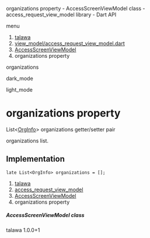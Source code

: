 




organizations property - AccessScreenViewModel class - access\_request\_view\_model library - Dart API







menu

1. [talawa](../../index.html)
2. [view\_model/access\_request\_view\_model.dart](../../view_model_access_request_view_model/view_model_access_request_view_model-library.html)
3. [AccessScreenViewModel](../../view_model_access_request_view_model/AccessScreenViewModel-class.html)
4. organizations property

organizations


dark\_mode

light\_mode




# organizations property


List<[OrgInfo](../../models_organization_org_info/OrgInfo-class.html)>
organizations
getter/setter pair

organizations list.


## Implementation

```
late List<OrgInfo> organizations = [];
```

 


1. [talawa](../../index.html)
2. [access\_request\_view\_model](../../view_model_access_request_view_model/view_model_access_request_view_model-library.html)
3. [AccessScreenViewModel](../../view_model_access_request_view_model/AccessScreenViewModel-class.html)
4. organizations property

##### AccessScreenViewModel class





talawa
1.0.0+1






